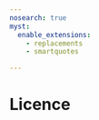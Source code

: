 ```yaml
---
nosearch: true
myst:
  enable_extensions:
    - replacements
    - smartquotes

---
```


Licence
=======

```{include} /LICENSE
```

